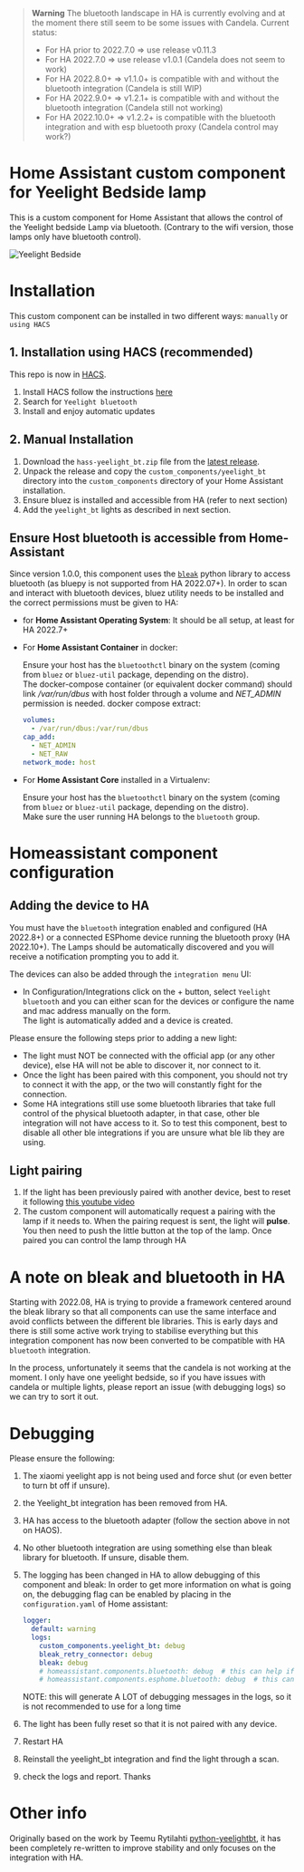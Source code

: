 > **Warning**
> The bluetooth landscape in HA is currently evolving and at the moment there still seem to be some issues with Candela.
> Current status:
>
> - For HA prior to 2022.7.0 => use release v0.11.3
> - For HA 2022.7.0 => use release v1.0.1 (Candela does not seem to work)
> - For HA 2022.8.0+ => v1.1.0+ is compatible with and without the bluetooth integration (Candela is still WIP)
> - For HA 2022.9.0+ => v1.2.1+ is compatible with and without the bluetooth integration (Candela still not working)
> - For HA 2022.10.0+ => v1.2.2+ is compatible with the bluetooth integration and with esp bluetooth proxy (Candela control may work?)

# Home Assistant custom component for Yeelight Bedside lamp

This is a custom component for Home Assistant that allows the control of the Yeelight bedside Lamp via bluetooth. (Contrary to the wifi version, those lamps only have bluetooth control).

![Yeelight Bedside](yeelight-bedside.jpg)

# Installation

This custom component can be installed in two different ways: `manually` or `using HACS`

## 1. Installation using HACS (recommended)

This repo is now in [HACS](https://hacs.xyz/).

1. Install HACS follow the instructions [here](https://hacs.xyz/docs/setup/prerequisites)
2. Search for `Yeelight bluetooth`
3. Install and enjoy automatic updates


## 2. Manual Installation

1. Download the `hass-yeelight_bt.zip` file from the
   [latest release](https://github.com/hcoohb/hass-yeelightbt/releases/latest).
2. Unpack the release and copy the `custom_components/yeelight_bt` directory
   into the `custom_components` directory of your Home Assistant
   installation.
3. Ensure bluez is installed and accessible from HA (refer to next section)
4. Add the `yeelight_bt` lights as described in next section.

## Ensure Host bluetooth is accessible from Home-Assistant

Since version 1.0.0, this component uses the [`bleak`](https://github.com/hbldh/bleak) python library to access bluetooth (as bluepy is not supported from HA 2022.07+). In order to scan and interact with bluetooth devices, bluez utility needs to be installed and the correct permissions must be given to HA:

- for **Home Assistant Operating System**:
  It should be all setup, at least for HA 2022.7+

- For **Home Assistant Container** in docker:

  Ensure your host has the `bluetoothctl` binary on the system (coming from `bluez` or `bluez-util` package, depending on the distro).  
  The docker-compose container (or equivalent docker command) should link _/var/run/dbus_ with host folder through a volume and _NET_ADMIN_ permission is needed. docker compose extract:

  ```yaml
  volumes:
    - /var/run/dbus:/var/run/dbus
  cap_add:
    - NET_ADMIN
    - NET_RAW
  network_mode: host
  ```

- For **Home Assistant Core** installed in a Virtualenv:

  Ensure your host has the `bluetoothctl` binary on the system (coming from `bluez` or `bluez-util` package, depending on the distro).  
  Make sure the user running HA belongs to the `bluetooth` group.

# Homeassistant component configuration

## Adding the device to HA

You must have the `bluetooth` integration enabled and configured (HA 2022.8+) or a connected ESPhome device running the bluetooth proxy (HA 2022.10+). The Lamps should be automatically discovered and you will receive a notification prompting you to add it.

The devices can also be added through the `integration menu` UI:

- In Configuration/Integrations click on the + button, select `Yeelight bluetooth` and you can either scan for the devices or configure the name and mac address manually on the form.  
  The light is automatically added and a device is created.

Please ensure the following steps prior to adding a new light:

- The light must NOT be connected with the official app (or any other device), else HA will not be able to discover it, nor connect to it.
- Once the light has been paired with this component, you should not try to connect it with the app, or the two will constantly fight for the connection.
- Some HA integrations still use some bluetooth libraries that take full control of the physical bluetooth adapter, in that case, other ble integration will not have access to it. So to test this component, best to disable all other ble integrations if you are unsure what ble lib they are using.

## Light pairing

1. If the light has been previously paired with another device, best to reset it following [this youtube video](https://www.youtube.com/watch?v=PnjcOSgnbAM)
2. The custom component will automatically request a pairing with the lamp if it needs to. When the pairing request is sent, the light will **pulse**. You then need to push the little button at the top of the lamp. Once paired you can control the lamp through HA

# A note on bleak and bluetooth in HA

Starting with 2022.08, HA is trying to provide a framework centered around the bleak library so that all components can use the same interface and avoid conflicts between the different ble libraries. This is early days and there is still some active work trying to stabilise everything but this integration component has now been converted to be compatible with HA `bluetooth` integration.

In the process, unfortunately it seems that the candela is not working at the moment.
I only have one yeelight bedside, so if you have issues with candela or multiple lights, please report an issue (with debugging logs) so we can try to sort it out.

# Debugging

Please ensure the following:

1. The xiaomi yeelight app is not being used and force shut (or even better to turn bt off if unsure).
2. the Yeelight_bt integration has been removed from HA.
3. HA has access to the bluetooth adapter (follow the section above in not on HAOS).
4. No other bluetooth integration are using something else than bleak library for bluetooth. If unsure, disable them.
5. The logging has been changed in HA to allow debugging of this component and bleak:
   In order to get more information on what is going on, the debugging flag can be enabled by placing in the `configuration.yaml` of Home assistant:

   ```yaml
   logger:
     default: warning
     logs:
       custom_components.yeelight_bt: debug
       bleak_retry_connector: debug
       bleak: debug
       # homeassistant.components.bluetooth: debug  # this can help if needed
       # homeassistant.components.esphome.bluetooth: debug  # this can help if needed
   ```

   NOTE: this will generate A LOT of debugging messages in the logs, so it is not recommended to use for a long time

6. The light has been fully reset so that it is not paired with any device.
7. Restart HA
8. Reinstall the yeelight_bt integration and find the light through a scan.
9. check the logs and report. Thanks

# Other info

Originally based on the work by Teemu Rytilahti [python-yeelightbt](https://github.com/rytilahti/python-yeelightbt), it has been completely re-written to improve stability and only focuses on the integration with HA.
